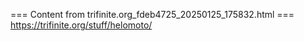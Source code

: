 === Content from trifinite.org_fdeb4725_20250125_175832.html ===
https://trifinite.org/stuff/helomoto/
